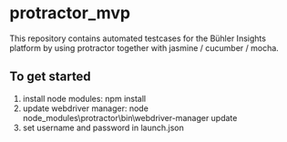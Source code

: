# protractor_mvp
This repository contains automated testcases for the Bühler Insights platform by using protractor together with jasmine / cucumber / mocha.

## To get started
1. install node modules: npm install
2. update webdriver manager: node node_modules\protractor\bin\webdriver-manager update
3. set username and password in launch.json
